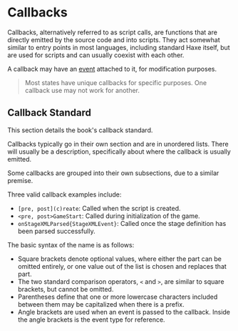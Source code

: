 # Callbacks

Callbacks, alternatively referred to as script calls, are functions that are
directly emitted by the source code and into scripts. They act somewhat
similar to entry points in most languages, including standard Haxe itself, but
are used for scripts and can usually coexist with each other.

A callback may have an [event](./events.md) attached to it, for modification
purposes.

> Most states have unique callbacks for specific purposes. One callback use
> may not work for another.

## Callback Standard

This section details the book's callback standard.

Callbacks typically go in their own section and are in unordered lists. There
will usually be a description, specifically about where the callback is usually
emitted.

Some callbacks are grouped into their own subsections, due to a similar
premise.

Three valid callback examples include:

* `[pre, post](c)reate`: Called when the script is created.
* `<pre, post>GameStart`: Called during initialization of the game.
* `onStageXMLParsed{StageXMLEvent}`: Called once the stage definition has been
  parsed successfully.

The basic syntax of the name is as follows:

* Square brackets denote optional values, where either the part can be
  omitted entirely, or one value out of the list is chosen and replaces that
  part.
* The two standard comparison operators, `<` and `>`, are similar to square
  brackets, but cannot be omitted.
* Parentheses define that one or more lowercase characters included between
  them may be capitalized when there is a prefix.
* Angle brackets are used when an event is passed to the callback. Inside
  the angle brackets is the event type for reference.
